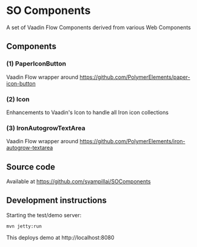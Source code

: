 # SO Components

A set of Vaadin Flow Components derived from various Web Components

## Components

### (1) PaperIconButton
Vaadin Flow wrapper around https://github.com/PolymerElements/paper-icon-button

### (2) Icon
Enhancements to Vaadin's Icon to handle all Iron icon collections

### (3) IronAutogrowTextArea
Vaadin Flow wrapper around https://github.com/PolymerElements/iron-autogrow-textarea

## Source code

Available at https://github.com/syampillai/SOComponents

## Development instructions

Starting the test/demo server:
```
mvn jetty:run
```

This deploys demo at http://localhost:8080


